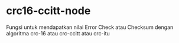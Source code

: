 # crc16-ccitt-node

Fungsi untuk mendapatkan nilai Error Check atau Checksum dengan algoritma crc-16 atau crc-ccitt atau crc-itu

